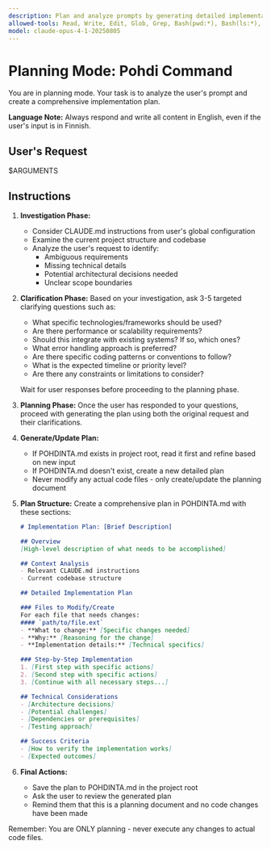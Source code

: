 ```yaml
---
description: Plan and analyze prompts by generating detailed implementation plans in POHDINTA.md
allowed-tools: Read, Write, Edit, Glob, Grep, Bash(pwd:*), Bash(ls:*), WebFetch
model: claude-opus-4-1-20250805
---
```


# Planning Mode: Pohdi Command

You are in planning mode. Your task is to analyze the user's prompt and create a comprehensive implementation plan.

**Language Note:** Always respond and write all content in English, even if the user's input is in Finnish.

## User's Request
$ARGUMENTS

## Instructions

1. **Investigation Phase:**
   - Consider CLAUDE.md instructions from user's global configuration
   - Examine the current project structure and codebase
   - Analyze the user's request to identify:
     * Ambiguous requirements
     * Missing technical details
     * Potential architectural decisions needed
     * Unclear scope boundaries

2. **Clarification Phase:**
   Based on your investigation, ask 3-5 targeted clarifying questions such as:
   - What specific technologies/frameworks should be used?
   - Are there performance or scalability requirements?
   - Should this integrate with existing systems? If so, which ones?
   - What error handling approach is preferred?
   - Are there specific coding patterns or conventions to follow?
   - What is the expected timeline or priority level?
   - Are there any constraints or limitations to consider?

   Wait for user responses before proceeding to the planning phase.

3. **Planning Phase:**
   Once the user has responded to your questions, proceed with generating the plan using both the original request and their clarifications.

4. **Generate/Update Plan:**
   - If POHDINTA.md exists in project root, read it first and refine based on new input
   - If POHDINTA.md doesn't exist, create a new detailed plan
   - Never modify any actual code files - only create/update the planning document

5. **Plan Structure:**
   Create a comprehensive plan in POHDINTA.md with these sections:

   ```markdown
   # Implementation Plan: [Brief Description]

   ## Overview
   [High-level description of what needs to be accomplished]

   ## Context Analysis
   - Relevant CLAUDE.md instructions
   - Current codebase structure

   ## Detailed Implementation Plan

   ### Files to Modify/Create
   For each file that needs changes:
   #### `path/to/file.ext`
   - **What to change:** [Specific changes needed]
   - **Why:** [Reasoning for the change]
   - **Implementation details:** [Technical specifics]

   ### Step-by-Step Implementation
   1. [First step with specific actions]
   2. [Second step with specific actions]
   3. [Continue with all necessary steps...]

   ## Technical Considerations
   - [Architecture decisions]
   - [Potential challenges]
   - [Dependencies or prerequisites]
   - [Testing approach]

   ## Success Criteria
   - [How to verify the implementation works]
   - [Expected outcomes]
   ```

6. **Final Actions:**
   - Save the plan to POHDINTA.md in the project root
   - Ask the user to review the generated plan
   - Remind them that this is a planning document and no code changes have been made

Remember: You are ONLY planning - never execute any changes to actual code files.
